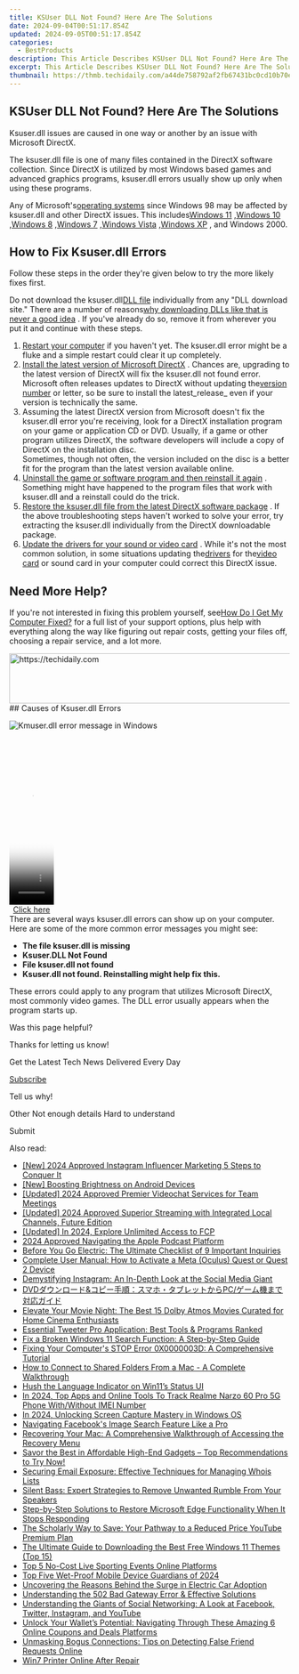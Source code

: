 ```yaml
---
title: KSUser DLL Not Found? Here Are The Solutions
date: 2024-09-04T00:51:17.854Z
updated: 2024-09-05T00:51:17.854Z
categories:
  - BestProducts
description: This Article Describes KSUser DLL Not Found? Here Are The Solutions
excerpt: This Article Describes KSUser DLL Not Found? Here Are The Solutions
thumbnail: https://thmb.techidaily.com/a44de758792af2fb67431bc0cd10b70e0176e5a8a3e2c53a5711bc4054272247.jpg
---
```


## KSUser DLL Not Found? Here Are The Solutions
 Ksuser.dll issues are caused in one way or another by an issue with Microsoft DirectX.

 The ksuser.dll file is one of many files contained in the DirectX software collection. Since DirectX is utilized by most Windows based games and advanced graphics programs, ksuser.dll errors usually show up only when using these programs.

 Any of Microsoft's[operating systems](https://www.lifewire.com/operating-systems-2625912) since Windows 98 may be affected by ksuser.dll and other DirectX issues. This includes[Windows 11](https://www.lifewire.com/windows-11-5188930) ,[Windows 10](https://www.lifewire.com/windows-10-2626217) ,[Windows 8](https://www.lifewire.com/windows-8-2626235) ,[Windows 7](https://www.lifewire.com/windows-7-2626265) ,[Windows Vista](https://www.lifewire.com/windows-vista-2626311) ,[Windows XP](https://www.lifewire.com/windows-xp-2626354) , and Windows 2000.

## How to Fix Ksuser.dll Errors

 Follow these steps in the order they're given below to try the more likely fixes first.

 Do not download the ksuser.dll[DLL file](https://www.lifewire.com/what-is-a-dll-file-2625852) individually from any "DLL download site." There are a number of reasons[why downloading DLLs like that is never a good idea](https://www.lifewire.com/important-reasons-not-to-download-dll-files-2624455) . If you've already do so, remove it from wherever you put it and continue with these steps.

1. [Restart your computer](https://www.lifewire.com/how-to-reboot-a-computer-2624568) if you haven't yet. The ksuser.dll error might be a fluke and a simple restart could clear it up completely.
2. [Install the latest version of Microsoft DirectX](https://www.lifewire.com/how-to-download-install-directx-2624489) . Chances are, upgrading to the latest version of DirectX will fix the ksuser.dll not found error.  
 Microsoft often releases updates to DirectX without updating the[version number](https://www.lifewire.com/version-number-2626043) or letter, so be sure to install the latest_release_ even if your version is technically the same.
3. Assuming the latest DirectX version from Microsoft doesn't fix the ksuser.dll error you're receiving, look for a DirectX installation program on your game or application CD or DVD. Usually, if a game or other program utilizes DirectX, the software developers will include a copy of DirectX on the installation disc.  
 Sometimes, though not often, the version included on the disc is a better fit for the program than the latest version available online.
4. [Uninstall the game or software program and then reinstall it again](https://www.lifewire.com/what-is-the-proper-way-to-reinstall-a-software-program-2624478) . Something might have happened to the program files that work with ksuser.dll and a reinstall could do the trick.
5. [Restore the ksuser.dll file from the latest DirectX software package](https://www.lifewire.com/how-to-restore-a-missing-directx-dll-file-2624516) . If the above troubleshooting steps haven't worked to solve your error, try extracting the ksuser.dll individually from the DirectX downloadable package.
6. [Update the drivers for your sound or video card](https://www.lifewire.com/how-to-update-drivers-in-windows-2619214) . While it's not the most common solution, in some situations updating the[drivers](https://www.lifewire.com/what-is-a-device-driver-2625796) for the[video card](https://www.lifewire.com/what-is-a-video-card-2618161) or sound card in your computer could correct this DirectX issue.

## Need More Help?

 If you're not interested in fixing this problem yourself, see[How Do I Get My Computer Fixed?](https://www.lifewire.com/how-do-i-get-my-computer-fixed-2625167) for a full list of your support options, plus help with everything along the way like figuring out repair costs, getting your files off, choosing a repair service, and a lot more.

<!-- affiliate ads begin -->
<a href="https://versadesk.pxf.io/c/5597632/1815678/21290" target="_top" id="1815678">
  <img src="//a.impactradius-go.com/display-ad/21290-1815678" border="0" alt="https://techidaily.com" width="728" height="90"/>
</a>
<img height="0" width="0" src="https://versadesk.pxf.io/i/5597632/1815678/21290" style="position:absolute;visibility:hidden;" border="0" />
<!-- affiliate ads end -->
## Causes of Ksuser.dll Errors

![Kmuser.dll error message in Windows](https://www.lifewire.com/thmb/_kE6cWgEDxkFfWUQYVl5dvpRHPU=/1500x0/filters:no_upscale():max_bytes(150000):strip_icc():format(webp)/kmuser-dll-error-59720c1c519de200114aafc7.png)

<!-- affiliate ads begin -->
<span id="1977004">
					<video width="80" height="300" style="cursor:pointer"
           poster="//a.impactradius-go.com/display-clicktoplayimage/1977004.png"
           onclick="if(!this.playClicked){this.play();this.setAttribute('controls',true);this.playClicked=true;}">
	   <source src="//a.impactradius-go.com/display-ad/22993-1977004">
	   <img src="//a.impactradius-go.com/display-clicktoplayimage/1977004.png" style="border: none; height: 100%; width: 100%; object-fit: contain">
	</video>
	<div style="width:80px;text-align:center"><a href="javascript:window.open(decodeURIComponent('https%3A%2F%2Fhomestyler.sjv.io%2Fc%2F5597632%2F1977004%2F22993'), '_blank');void(0);">Click here</a></div>
</span>
<img height="0" width="0" src="https://imp.pxf.io/i/5597632/1977004/22993" style="position:absolute;visibility:hidden;" border="0" />
<!-- affiliate ads end -->
 There are several ways ksuser.dll errors can show up on your computer. Here are some of the more common error messages you might see:

* **The file ksuser.dll is missing**
* **Ksuser.DLL Not Found**
* **File ksuser.dll not found**
* **Ksuser.dll not found. Reinstalling might help fix this.**

 These errors could apply to any program that utilizes Microsoft DirectX, most commonly video games. The DLL error usually appears when the program starts up.

Was this page helpful?

Thanks for letting us know!

 Get the Latest Tech News Delivered Every Day

[Subscribe](https://www.lifewire.com/#)

Tell us why!

 Other  Not enough details  Hard to understand

 Submit

<ins class="adsbygoogle"
     style="display:block"
     data-ad-format="autorelaxed"
     data-ad-client="ca-pub-7571918770474297"
     data-ad-slot="1223367746"></ins>



<ins class="adsbygoogle"
     style="display:block"
     data-ad-client="ca-pub-7571918770474297"
     data-ad-slot="8358498916"
     data-ad-format="auto"
     data-full-width-responsive="true"></ins>

<span class="atpl-alsoreadstyle">Also read:</span>
<div><ul>
<li><a href="https://instagram-videos.techidaily.com/new-2024-approved-instagram-influencer-marketing-5-steps-to-conquer-it/"><u>[New] 2024 Approved  Instagram Influencer Marketing  5 Steps to Conquer It</u></a></li>
<li><a href="https://extra-information.techidaily.com/new-boosting-brightness-on-android-devices/"><u>[New] Boosting Brightness on Android Devices</u></a></li>
<li><a href="https://digital-screen-recording.techidaily.com/updated-2024-approved-premier-videochat-services-for-team-meetings/"><u>[Updated] 2024 Approved  Premier Videochat Services for Team Meetings</u></a></li>
<li><a href="https://fox-access.techidaily.com/updated-2024-approved-superior-streaming-with-integrated-local-channels-future-edition/"><u>[Updated] 2024 Approved  Superior Streaming with Integrated Local Channels, Future Edition</u></a></li>
<li><a href="https://fox-http.techidaily.com/updated-in-2024-explore-unlimited-access-to-fcp/"><u>[Updated] In 2024, Explore Unlimited Access to FCP</u></a></li>
<li><a href="https://fox-hovers.techidaily.com/2024-approved-navigating-the-apple-podcast-platform/"><u>2024 Approved  Navigating the Apple Podcast Platform</u></a></li>
<li><a href="https://technical-tips.techidaily.com/before-you-go-electric-the-ultimate-checklist-of-9-important-inquiries/"><u>Before You Go Electric: The Ultimate Checklist of 9 Important Inquiries</u></a></li>
<li><a href="https://technical-tips.techidaily.com/complete-user-manual-how-to-activate-a-meta-oculus-quest-or-quest-2-device/"><u>Complete User Manual: How to Activate a Meta (Oculus) Quest or Quest 2 Device</u></a></li>
<li><a href="https://technical-tips.techidaily.com/demystifying-instagram-an-in-depth-look-at-the-social-media-giant/"><u>Demystifying Instagram: An In-Depth Look at the Social Media Giant</u></a></li>
<li><a href="https://blog-min.techidaily.com/dvdandpc/"><u>DVDダウンロード&コピー手順：スマホ・タブレットからPC/ゲーム機まで対応ガイド</u></a></li>
<li><a href="https://technical-tips.techidaily.com/elevate-your-movie-night-the-best-15-dolby-atmos-movies-curated-for-home-cinema-enthusiasts/"><u>Elevate Your Movie Night: The Best 15 Dolby Atmos Movies Curated for Home Cinema Enthusiasts</u></a></li>
<li><a href="https://technical-tips.techidaily.com/essential-tweeter-pro-application-best-tools-and-programs-ranked/"><u>Essential Tweeter Pro Application: Best Tools & Programs Ranked</u></a></li>
<li><a href="https://technical-tips.techidaily.com/fix-a-broken-windows-11-search-function-a-step-by-step-guide/"><u>Fix a Broken Windows 11 Search Function: A Step-by-Step Guide</u></a></li>
<li><a href="https://technical-tips.techidaily.com/fixing-your-computers-stop-error-0x0000003d-a-comprehensive-tutorial/"><u>Fixing Your Computer's STOP Error 0X0000003D: A Comprehensive Tutorial</u></a></li>
<li><a href="https://tech-recovery.techidaily.com/how-to-connect-to-shared-folders-from-a-mac-a-complete-walkthrough/"><u>How to Connect to Shared Folders From a Mac - A Complete Walkthrough</u></a></li>
<li><a href="https://win11.techidaily.com/hush-the-language-indicator-on-win11s-status-ui/"><u>Hush the Language Indicator on Win11’s Status UI</u></a></li>
<li><a href="https://easy-unlock-android.techidaily.com/in-2024-top-apps-and-online-tools-to-track-realme-narzo-60-pro-5g-phone-withwithout-imei-number-by-drfone-android/"><u>In 2024, Top Apps and Online Tools To Track Realme Narzo 60 Pro 5G Phone With/Without IMEI Number</u></a></li>
<li><a href="https://remote-screen-capture.techidaily.com/in-2024-unlocking-screen-capture-mastery-in-windows-os/"><u>In 2024, Unlocking Screen Capture Mastery in Windows OS</u></a></li>
<li><a href="https://technical-tips.techidaily.com/navigating-facebooks-image-search-feature-like-a-pro/"><u>Navigating Facebook's Image Search Feature Like a Pro</u></a></li>
<li><a href="https://technical-tips.techidaily.com/recovering-your-mac-a-comprehensive-walkthrough-of-accessing-the-recovery-menu/"><u>Recovering Your Mac: A Comprehensive Walkthrough of Accessing the Recovery Menu</u></a></li>
<li><a href="https://technical-tips.techidaily.com/1722890230190-savor-the-best-in-affordable-high-end-gadgets-top-recommendations-to-try-now/"><u>Savor the Best in Affordable High-End Gadgets – Top Recommendations to Try Now!</u></a></li>
<li><a href="https://technical-tips.techidaily.com/securing-email-exposure-effective-techniques-for-managing-whois-lists/"><u>Securing Email Exposure: Effective Techniques for Managing Whois Lists</u></a></li>
<li><a href="https://technical-tips.techidaily.com/silent-bass-expert-strategies-to-remove-unwanted-rumble-from-your-speakers/"><u>Silent Bass: Expert Strategies to Remove Unwanted Rumble From Your Speakers</u></a></li>
<li><a href="https://technical-tips.techidaily.com/step-by-step-solutions-to-restore-microsoft-edge-functionality-when-it-stops-responding/"><u>Step-by-Step Solutions to Restore Microsoft Edge Functionality When It Stops Responding</u></a></li>
<li><a href="https://technical-tips.techidaily.com/the-scholarly-way-to-save-your-pathway-to-a-reduced-price-youtube-premium-plan/"><u>The Scholarly Way to Save: Your Pathway to a Reduced Price YouTube Premium Plan</u></a></li>
<li><a href="https://technical-tips.techidaily.com/the-ultimate-guide-to-downloading-the-best-free-windows-11-themes-top-15/"><u>The Ultimate Guide to Downloading the Best Free Windows 11 Themes (Top 15)</u></a></li>
<li><a href="https://technical-tips.techidaily.com/top-5-no-cost-live-sporting-events-online-platforms/"><u>Top 5 No-Cost Live Sporting Events Online Platforms</u></a></li>
<li><a href="https://technical-tips.techidaily.com/top-five-wet-proof-mobile-device-guardians-of-2024/"><u>Top Five Wet-Proof Mobile Device Guardians of 2024</u></a></li>
<li><a href="https://technical-tips.techidaily.com/uncovering-the-reasons-behind-the-surge-in-electric-car-adoption/"><u>Uncovering the Reasons Behind the Surge in Electric Car Adoption</u></a></li>
<li><a href="https://technical-tips.techidaily.com/understanding-the-502-bad-gateway-error-and-effective-solutions/"><u>Understanding the 502 Bad Gateway Error & Effective Solutions</u></a></li>
<li><a href="https://win-forum.techidaily.com/understanding-the-giants-of-social-networking-a-look-at-facebook-twitter-instagram-and-youtube/"><u>Understanding the Giants of Social Networking: A Look at Facebook, Twitter, Instagram, and YouTube</u></a></li>
<li><a href="https://technical-tips.techidaily.com/unlock-your-wallets-potential-navigating-through-these-amazing-6-online-coupons-and-deals-platforms/"><u>Unlock Your Wallet’s Potential: Navigating Through These Amazing 6 Online Coupons and Deals Platforms</u></a></li>
<li><a href="https://technical-tips.techidaily.com/unmasking-bogus-connections-tips-on-detecting-false-friend-requests-online/"><u>Unmasking Bogus Connections: Tips on Detecting False Friend Requests Online</u></a></li>
<li><a href="https://printer-issues.techidaily.com/win7-printer-online-after-repair/"><u>Win7 Printer Online After Repair</u></a></li>
</ul></div>
